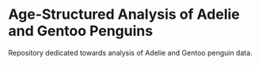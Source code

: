 # Age-Structured Analysis of Adelie and Gentoo Penguins
Repository dedicated towards analysis of Adelie and Gentoo penguin data.
